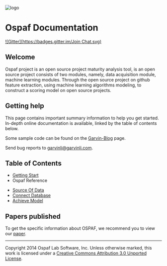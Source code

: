 ![logo](https://avatars3.githubusercontent.com/u/8652189?v=2&s=200)
# Ospaf Documentation
[![Gitter](https://badges.gitter.im/Join Chat.svg)](https://gitter.im/ospaf/ospaf-primary?utm_source=badge&utm_medium=badge&utm_campaign=pr-badge&utm_content=badge)

## Welcome 

Ospaf project is an open source project maturity analysis tool, is an open source project consists of two modules, namely, data acquisition module, machine learning modules. Through the open source project on github feature extraction, using machine learning algorithms modeling, to construct a scoring model on open source projects.

## Getting help

This page contains important summary information to help you get started. In-depth online documentation is available, linked by the table of contents below.

Some sample code can be found on the [Garvin-Blog](http://blog.csdn.net/buptgshengod) page.

Send bug reports to garvinli@garvinli.com.

## Table of Contents

+ [Getting Start](reference/GettingStart.md)
+ Ospaf Reference
 - [Source Of Data](reference/SourceOfData.md)
 - [Connect Database](reference/ConnectDatabas.md)
 - [Achieve Model](reference/AchieveModel.md)
## Papers published

To get the specific information about OSPAF, we recommend you to view our [paper](https://github.com/ospaf/document/blob/master/ospaf_paper.pdf).
- - -
Copyright 2014 Ospaf Lab Software, Inc. Unless otherwise marked, this work is licensed under a [Creative Commons Attribution 3.0 Unported License](http://creativecommons.org/licenses/by/3.0/).
